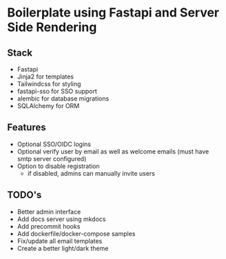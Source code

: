 # Boilerplate using Fastapi and Server Side Rendering


## Stack

- Fastapi
- Jinja2 for templates
- Tailwindcss for styling
- fastapi-sso for SSO support
- alembic for database migrations
- SQLAlchemy for ORM


## Features

- Optional SSO/OIDC logins
- Optional verify user by email as well as welcome emails (must have smtp server configured)
- Option to disable registration
    - if disabled, admins can manually invite users


## TODO's

- Better admin interface
- Add docs server using mkdocs
- Add precommit hooks
- Add dockerfile/docker-compose samples
- Fix/update all email templates
- Create a better light/dark theme
